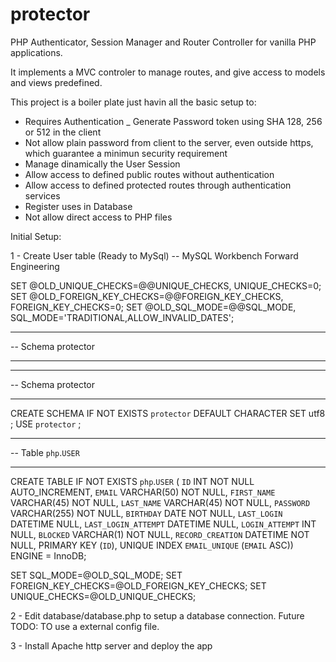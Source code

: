 # protector
PHP Authenticator, Session Manager and Router Controller for vanilla PHP applications.

It implements a MVC controler to manage routes, and give access to models and views predefined.

This project is a boiler plate just havin all the basic setup to:

 - Requires Authentication
 _ Generate Password token using SHA 128, 256 or 512 in the client
 - Not allow plain password from client to the server, even outside https, which guarantee a minimun security requirement
 - Manage dinamically the User Session
 - Allow access to defined public routes without authentication
 - Allow access to defined protected routes through authentication services
 - Register uses in Database
 - Not allow direct access to PHP files


Initial Setup:

1 - Create User table (Ready to MySql)
-- MySQL Workbench Forward Engineering

SET @OLD_UNIQUE_CHECKS=@@UNIQUE_CHECKS, UNIQUE_CHECKS=0;
SET @OLD_FOREIGN_KEY_CHECKS=@@FOREIGN_KEY_CHECKS, FOREIGN_KEY_CHECKS=0;
SET @OLD_SQL_MODE=@@SQL_MODE, SQL_MODE='TRADITIONAL,ALLOW_INVALID_DATES';

-- -----------------------------------------------------
-- Schema protector
-- -----------------------------------------------------

-- -----------------------------------------------------
-- Schema protector
-- -----------------------------------------------------
CREATE SCHEMA IF NOT EXISTS `protector` DEFAULT CHARACTER SET utf8 ;
USE `protector` ;

-- -----------------------------------------------------
-- Table `php`.`USER`
-- -----------------------------------------------------
CREATE TABLE IF NOT EXISTS `php`.`USER` (
  `ID` INT NOT NULL AUTO_INCREMENT,
  `EMAIL` VARCHAR(50) NOT NULL,
  `FIRST_NAME` VARCHAR(45) NOT NULL,
  `LAST_NAME` VARCHAR(45) NOT NULL,
  `PASSWORD` VARCHAR(255) NOT NULL,
  `BIRTHDAY` DATE NOT NULL,
  `LAST_LOGIN` DATETIME NULL,
  `LAST_LOGIN_ATTEMPT` DATETIME NULL,
  `LOGIN_ATTEMPT` INT NULL,
  `BLOCKED` VARCHAR(1) NOT NULL,
  `RECORD_CREATION` DATETIME NOT NULL,
  PRIMARY KEY (`ID`),
  UNIQUE INDEX `EMAIL_UNIQUE` (`EMAIL` ASC))
ENGINE = InnoDB;


SET SQL_MODE=@OLD_SQL_MODE;
SET FOREIGN_KEY_CHECKS=@OLD_FOREIGN_KEY_CHECKS;
SET UNIQUE_CHECKS=@OLD_UNIQUE_CHECKS;

2 - Edit database/database.php to setup a database connection. Future TODO: TO use a external config file.

3 - Install Apache http server and deploy the app
